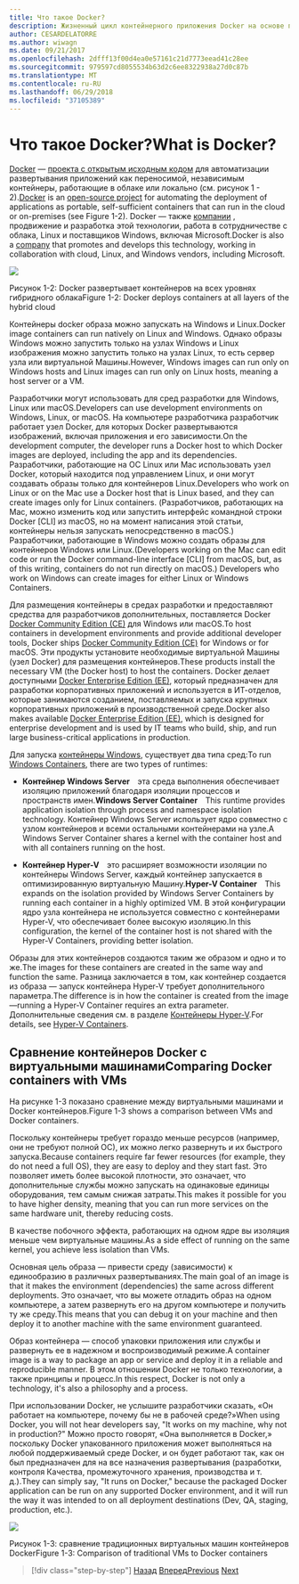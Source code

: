 ```yaml
---
title: Что такое Docker?
description: Жизненный цикл контейнерного приложения Docker на основе платформы и средств Майкрософт
author: CESARDELATORRE
ms.author: wiwagn
ms.date: 09/21/2017
ms.openlocfilehash: 2dfff13f00d4ea0e57161c21d7773eead41c28ee
ms.sourcegitcommit: 979597cd8055534b63d2c6ee8322938a27d0c87b
ms.translationtype: MT
ms.contentlocale: ru-RU
ms.lasthandoff: 06/29/2018
ms.locfileid: "37105389"
---
```

# <a name="what-is-docker"></a><span data-ttu-id="f917f-103">Что такое Docker?</span><span class="sxs-lookup"><span data-stu-id="f917f-103">What is Docker?</span></span>

<span data-ttu-id="f917f-104">[Docker](https://www.docker.com/) — [проекта с открытым исходным кодом](https://github.com/docker/docker) для автоматизации развертывания приложений как переносимой, независимым контейнеры, работающие в облаке или локально (см. рисунок 1 - 2).</span><span class="sxs-lookup"><span data-stu-id="f917f-104">[Docker](https://www.docker.com/) is an [open-source project](https://github.com/docker/docker) for automating the deployment of applications as portable, self-sufficient containers that can run in the cloud or on-premises (see Figure 1-2).</span></span> <span data-ttu-id="f917f-105">Docker — также [компании](https://www.docker.com/) , продвижение и разработка этой технологии, работа в сотрудничестве с облака, Linux и поставщиков Windows, включая Microsoft.</span><span class="sxs-lookup"><span data-stu-id="f917f-105">Docker is also a [company](https://www.docker.com/) that promotes and develops this technology, working in collaboration with cloud, Linux, and Windows vendors, including Microsoft.</span></span>

![](./media/image2.png)

<span data-ttu-id="f917f-106">Рисунок 1-2: Docker развертывает контейнеров на всех уровнях гибридного облака</span><span class="sxs-lookup"><span data-stu-id="f917f-106">Figure 1-2: Docker deploys containers at all layers of the hybrid cloud</span></span>

<span data-ttu-id="f917f-107">Контейнеры docker образа можно запускать на Windows и Linux.</span><span class="sxs-lookup"><span data-stu-id="f917f-107">Docker image containers can run natively on Linux and Windows.</span></span> <span data-ttu-id="f917f-108">Однако образы Windows можно запустить только на узлах Windows и Linux изображения можно запустить только на узлах Linux, то есть сервер узла или виртуальной Машины.</span><span class="sxs-lookup"><span data-stu-id="f917f-108">However, Windows images can run only on Windows hosts and Linux images can run only on Linux hosts, meaning a host server or a VM.</span></span>

<span data-ttu-id="f917f-109">Разработчики могут использовать для сред разработки для Windows, Linux или macOS.</span><span class="sxs-lookup"><span data-stu-id="f917f-109">Developers can use development environments on Windows, Linux, or macOS.</span></span> <span data-ttu-id="f917f-110">На компьютере разработчика разработчик работает узел Docker, для которых Docker развертываются изображений, включая приложения и его зависимости.</span><span class="sxs-lookup"><span data-stu-id="f917f-110">On the development computer, the developer runs a Docker host to which Docker images are deployed, including the app and its dependencies.</span></span> <span data-ttu-id="f917f-111">Разработчики, работающие на ОС Linux или Mac использовать узел Docker, который находится под управлением Linux, и они могут создавать образы только для контейнеров Linux.</span><span class="sxs-lookup"><span data-stu-id="f917f-111">Developers who work on Linux or on the Mac use a Docker host that is Linux based, and they can create images only for Linux containers.</span></span> <span data-ttu-id="f917f-112">(Разработчиков, работающих на Mac, можно изменить код или запустить интерфейс командной строки Docker \[CLI\] из macOS, но на момент написания этой статьи, контейнеры нельзя запускать непосредственно в macOS.) Разработчики, работающие в Windows можно создать образы для контейнеров Windows или Linux.</span><span class="sxs-lookup"><span data-stu-id="f917f-112">(Developers working on the Mac can edit code or run the Docker command-line interface \[CLI\] from macOS, but, as of this writing, containers do not run directly on macOS.) Developers who work on Windows can create images for either Linux or Windows Containers.</span></span>

<span data-ttu-id="f917f-113">Для размещения контейнеры в средах разработки и предоставляют средства для разработчиков дополнительных, поставляется Docker [Docker Community Edition (CE)](https://www.docker.com/community-edition) для Windows или macOS.</span><span class="sxs-lookup"><span data-stu-id="f917f-113">To host containers in development environments and provide additional developer tools, Docker ships [Docker Community Edition (CE)](https://www.docker.com/community-edition) for Windows or for macOS.</span></span> <span data-ttu-id="f917f-114">Эти продукты установите необходимые виртуальной Машины (узел Docker) для размещения контейнеров.</span><span class="sxs-lookup"><span data-stu-id="f917f-114">These products install the necessary VM (the Docker host) to host the containers.</span></span> <span data-ttu-id="f917f-115">Docker делает доступными [Docker Enterprise Edition (EE)](https://www.docker.com/enterprise-edition), который предназначен для разработки корпоративных приложений и используется в ИТ-отделов, которые занимаются созданием, поставляемых и запуска крупных корпоративных приложений в производственной среде.</span><span class="sxs-lookup"><span data-stu-id="f917f-115">Docker also makes available [Docker Enterprise Edition (EE)](https://www.docker.com/enterprise-edition), which is designed for enterprise development and is used by IT teams who build, ship, and run large business-critical applications in production.</span></span>

<span data-ttu-id="f917f-116">Для запуска [контейнеры Windows](https://msdn.microsoft.com/virtualization/windowscontainers/about/about_overview), существует два типа сред:</span><span class="sxs-lookup"><span data-stu-id="f917f-116">To run [Windows Containers](https://msdn.microsoft.com/virtualization/windowscontainers/about/about_overview), there are two types of runtimes:</span></span>

-   <span data-ttu-id="f917f-117">**Контейнер Windows Server** эта среда выполнения обеспечивает изоляцию приложений благодаря изоляции процессов и пространств имен.</span><span class="sxs-lookup"><span data-stu-id="f917f-117">**Windows Server Container** This runtime provides application isolation through process and namespace isolation technology.</span></span> <span data-ttu-id="f917f-118">Контейнер Windows Server использует ядро совместно с узлом контейнеров и всеми остальными контейнерами на узле.</span><span class="sxs-lookup"><span data-stu-id="f917f-118">A Windows Server Container shares a kernel with the container host and with all containers running on the host.</span></span>

-   <span data-ttu-id="f917f-119">**Контейнер Hyper-V** это расширяет возможности изоляции по контейнеры Windows Server, каждый контейнер запускается в оптимизированную виртуальную Машину.</span><span class="sxs-lookup"><span data-stu-id="f917f-119">**Hyper-V Container** This expands on the isolation provided by Windows Server Containers by running each container in a highly optimized VM.</span></span> <span data-ttu-id="f917f-120">В этой конфигурации ядро узла контейнера не используется совместно с контейнерами Hyper-V, что обеспечивает более высокую изоляцию.</span><span class="sxs-lookup"><span data-stu-id="f917f-120">In this configuration, the kernel of the container host is not shared with the Hyper-V Containers, providing better isolation.</span></span>

<span data-ttu-id="f917f-121">Образы для этих контейнеров создаются таким же образом и одно и то же.</span><span class="sxs-lookup"><span data-stu-id="f917f-121">The images for these containers are created in the same way and function the same.</span></span> <span data-ttu-id="f917f-122">Разница заключается в том, как контейнер создается из образа — запуск контейнера Hyper-V требует дополнительного параметра.</span><span class="sxs-lookup"><span data-stu-id="f917f-122">The difference is in how the container is created from the image—running a Hyper-V Container requires an extra parameter.</span></span> <span data-ttu-id="f917f-123">Дополнительные сведения см. в разделе [Контейнеры Hyper-V](https://msdn.microsoft.com/virtualization/windowscontainers/about/about_overview).</span><span class="sxs-lookup"><span data-stu-id="f917f-123">For details, see [Hyper-V Containers](https://msdn.microsoft.com/virtualization/windowscontainers/about/about_overview).</span></span>

## <a name="comparing-docker-containers-with-vms"></a><span data-ttu-id="f917f-124">Сравнение контейнеров Docker с виртуальными машинами</span><span class="sxs-lookup"><span data-stu-id="f917f-124">Comparing Docker containers with VMs</span></span>

<span data-ttu-id="f917f-125">На рисунке 1-3 показано сравнение между виртуальными машинами и Docker контейнеров.</span><span class="sxs-lookup"><span data-stu-id="f917f-125">Figure 1-3 shows a comparison between VMs and Docker containers.</span></span>

<span data-ttu-id="f917f-126">Поскольку контейнеры требует гораздо меньше ресурсов (например, они не требуют полной ОС), их можно легко развернуть и их быстрого запуска.</span><span class="sxs-lookup"><span data-stu-id="f917f-126">Because containers require far fewer resources (for example, they do not need a full OS), they are easy to deploy and they start fast.</span></span> <span data-ttu-id="f917f-127">Это позволяет иметь более высокой плотности, это означает, что дополнительные службы можно запускать на одинаковые единицы оборудования, тем самым снижая затраты.</span><span class="sxs-lookup"><span data-stu-id="f917f-127">This makes it possible for you to have higher density, meaning that you can run more services on the same hardware unit, thereby reducing costs.</span></span>

<span data-ttu-id="f917f-128">В качестве побочного эффекта, работающих на одном ядре вы изоляция меньше чем виртуальные машины.</span><span class="sxs-lookup"><span data-stu-id="f917f-128">As a side effect of running on the same kernel, you achieve less isolation than VMs.</span></span>

<span data-ttu-id="f917f-129">Основная цель образа — привести среду (зависимости) к единообразию в различных развертываниях.</span><span class="sxs-lookup"><span data-stu-id="f917f-129">The main goal of an image is that it makes the environment (dependencies) the same across different deployments.</span></span> <span data-ttu-id="f917f-130">Это означает, что вы можете отладить образ на одном компьютере, а затем развернуть его на другом компьютере и получить ту же среду.</span><span class="sxs-lookup"><span data-stu-id="f917f-130">This means that you can debug it on your machine and then deploy it to another machine with the same environment guaranteed.</span></span>

<span data-ttu-id="f917f-131">Образ контейнера — способ упаковки приложения или службы и развернуть ее в надежном и воспроизводимый режиме.</span><span class="sxs-lookup"><span data-stu-id="f917f-131">A container image is a way to package an app or service and deploy it in a reliable and reproducible manner.</span></span> <span data-ttu-id="f917f-132">В этом отношении Docker не только технологии, а также принципы и процесс.</span><span class="sxs-lookup"><span data-stu-id="f917f-132">In this respect, Docker is not only a technology, it's also a philosophy and a process.</span></span>

<span data-ttu-id="f917f-133">При использовании Docker, не услышите разработчики сказать, «Он работает на компьютере, почему бы не в рабочей среде?»</span><span class="sxs-lookup"><span data-stu-id="f917f-133">When using Docker, you will not hear developers say, "It works on my machine, why not in production?"</span></span> <span data-ttu-id="f917f-134">Можно просто говорят, «Она выполняется в Docker,» поскольку Docker упакованного приложения может выполняться на любой поддерживаемый среде Docker, и он будет работают так, как он был предназначен для на все назначения развертывания (разработки, контроля Качества, промежуточного хранения, производства и т. д.).</span><span class="sxs-lookup"><span data-stu-id="f917f-134">They can simply say, "It runs on Docker," because the packaged Docker application can be run on any supported Docker environment, and it will run the way it was intended to on all deployment destinations (Dev, QA, staging, production, etc.).</span></span>

![](./media/image3.png)

<span data-ttu-id="f917f-135">Рисунок 1-3: сравнение традиционных виртуальных машин контейнеров Docker</span><span class="sxs-lookup"><span data-stu-id="f917f-135">Figure 1-3: Comparison of traditional VMs to Docker containers</span></span>


>[!div class="step-by-step"]
<span data-ttu-id="f917f-136">[Назад](index.md)
[Вперед](docker-terminology.md)</span><span class="sxs-lookup"><span data-stu-id="f917f-136">[Previous](index.md)
[Next](docker-terminology.md)</span></span>
